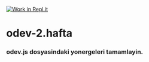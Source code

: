 [![Work in Repl.it](https://classroom.github.com/assets/work-in-replit-14baed9a392b3a25080506f3b7b6d57f295ec2978f6f33ec97e36a161684cbe9.svg)](https://classroom.github.com/online_ide?assignment_repo_id=3792996&assignment_repo_type=AssignmentRepo)
# odev-2.hafta
### odev.js dosyasindaki yonergeleri tamamlayin.
